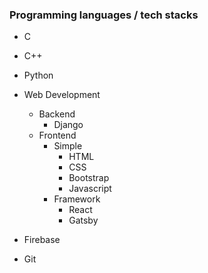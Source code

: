 ### Programming languages / tech stacks

- C
- C++
- Python

- Web Development
  - Backend
    - Django
  - Frontend
    - Simple
      - HTML
      - CSS
      - Bootstrap
      - Javascript
    - Framework
      - React
      - Gatsby

- Firebase
- Git
